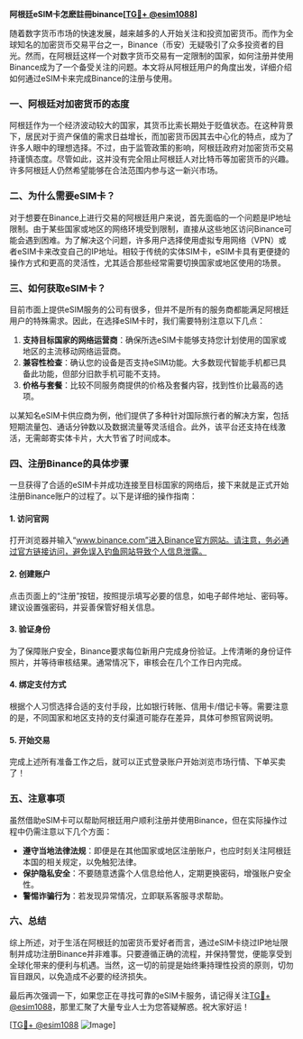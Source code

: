 **阿根廷eSIM卡怎麽註冊binance[[TG💪+ @esim1088](https://t.me/s/esim1088)]**

随着数字货币市场的快速发展，越来越多的人开始关注和投资加密货币。而作为全球知名的加密货币交易平台之一，Binance（币安）无疑吸引了众多投资者的目光。然而，在阿根廷这样一个对数字货币交易有一定限制的国家，如何注册并使用Binance成为了一个备受关注的问题。本文将从阿根廷用户的角度出发，详细介绍如何通过eSIM卡来完成Binance的注册与使用。

### 一、阿根廷对加密货币的态度

阿根廷作为一个经济波动较大的国家，其货币比索长期处于贬值状态。在这种背景下，居民对于资产保值的需求日益增长，而加密货币因其去中心化的特点，成为了许多人眼中的理想选择。不过，由于监管政策的影响，阿根廷政府对加密货币交易持谨慎态度。尽管如此，这并没有完全阻止阿根廷人对比特币等加密货币的兴趣。许多阿根廷人仍然希望能够在合法范围内参与这一新兴市场。

### 二、为什么需要eSIM卡？

对于想要在Binance上进行交易的阿根廷用户来说，首先面临的一个问题是IP地址限制。由于某些国家或地区的网络环境受到限制，直接从这些地区访问Binance可能会遇到困难。为了解决这个问题，许多用户选择使用虚拟专用网络（VPN）或者eSIM卡来改变自己的IP地址。相较于传统的实体SIM卡，eSIM卡具有更便捷的操作方式和更高的灵活性，尤其适合那些经常需要切换国家或地区使用的场景。

### 三、如何获取eSIM卡？

目前市面上提供eSIM服务的公司有很多，但并不是所有的服务商都能满足阿根廷用户的特殊需求。因此，在选择eSIM卡时，我们需要特别注意以下几点：

1. **支持目标国家的网络运营商**：确保所选eSIM卡能够支持您计划使用的国家或地区的主流移动网络运营商。
2. **兼容性检查**：确认您的设备是否支持eSIM功能。大多数现代智能手机都已具备此功能，但部分旧款手机可能不支持。
3. **价格与套餐**：比较不同服务商提供的价格及套餐内容，找到性价比最高的选项。

以某知名eSIM卡供应商为例，他们提供了多种针对国际旅行者的解决方案，包括短期流量包、通话分钟数以及数据流量等灵活组合。此外，该平台还支持在线激活，无需邮寄实体卡片，大大节省了时间成本。

### 四、注册Binance的具体步骤

一旦获得了合适的eSIM卡并成功连接至目标国家的网络后，接下来就是正式开始注册Binance账户的过程了。以下是详细的操作指南：

#### 1. 访问官网
打开浏览器并输入“www.binance.com”进入Binance官方网站。请注意，务必通过官方链接访问，避免误入钓鱼网站导致个人信息泄露。

#### 2. 创建账户
点击页面上的“注册”按钮，按照提示填写必要的信息，如电子邮件地址、密码等。建议设置强密码，并妥善保管好相关信息。

#### 3. 验证身份
为了保障账户安全，Binance要求每位新用户完成身份验证。上传清晰的身份证件照片，并等待审核结果。通常情况下，审核会在几个工作日内完成。

#### 4. 绑定支付方式
根据个人习惯选择合适的支付手段，比如银行转账、信用卡/借记卡等。需要注意的是，不同国家和地区支持的支付渠道可能存在差异，具体可参照官网说明。

#### 5. 开始交易
完成上述所有准备工作之后，就可以正式登录账户开始浏览市场行情、下单买卖了！

### 五、注意事项

虽然借助eSIM卡可以帮助阿根廷用户顺利注册并使用Binance，但在实际操作过程中仍需注意以下几个方面：

- **遵守当地法律法规**：即便是在其他国家或地区注册账户，也应时刻关注阿根廷本国的相关规定，以免触犯法律。
- **保护隐私安全**：不要随意透露个人信息给他人，定期更换密码，增强账户安全性。
- **警惕诈骗行为**：若发现异常情况，立即联系客服寻求帮助。

### 六、总结

综上所述，对于生活在阿根廷的加密货币爱好者而言，通过eSIM卡绕过IP地址限制并成功注册Binance并非难事。只要遵循正确的流程，并保持警觉，便能享受到全球化带来的便利与机遇。当然，这一切的前提是始终秉持理性投资的原则，切勿盲目跟风，以免造成不必要的经济损失。

最后再次强调一下，如果您正在寻找可靠的eSIM卡服务，请记得关注[TG💪+ @esim1088](https://t.me/s/esim1088)，那里汇聚了大量专业人士为您答疑解惑。祝大家好运！

[[TG💪+ @esim1088](https://t.me/s/esim1088) ![Image](https://i.postimg.cc/4NQfJmqS/Snipaste-2025-05-13-00-14-12.png)]